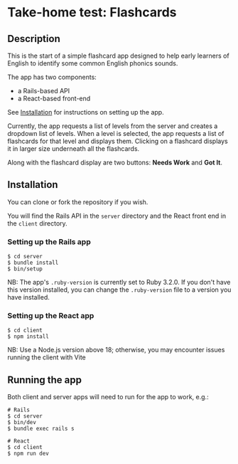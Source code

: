 # Take-home test: Flashcards

## Description

This is the start of a simple flashcard app designed to help early learners of English
to identify some common English phonics sounds.

The app has two components:

* a Rails-based API
* a React-based front-end

See [Installation](#installation) for instructions on setting up the app.

Currently, the app requests a list of levels from the server and creates a dropdown list of levels. When a
level is selected, the app requests a list of flashcards for that level and displays them. Clicking on a flashcard
displays it in larger size underneath all the flashcards.

Along with the flashcard display are two buttons: **Needs Work** and **Got It**.

## Installation

You can clone or fork the repository if you wish.

You will find the Rails API in the `server` directory and the React front end in the `client` directory.

### Setting up the Rails app

```shell
$ cd server
$ bundle install
$ bin/setup
```

NB: The app's `.ruby-version` is currently set to Ruby 3.2.0. If you don't have this version installed, you can change
the `.ruby-version` file to a version you have installed.

### Setting up the React app

```shell
$ cd client
$ npm install
```

NB: Use a Node.js version above 18; otherwise, you may encounter issues running the client with Vite

## Running the app

Both client and server apps will need to run for the app to work, e.g.:

```shell
# Rails
$ cd server
$ bin/dev
$ bundle exec rails s

# React
$ cd client
$ npm run dev
```
